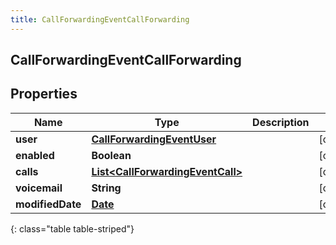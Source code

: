 ```yaml
---
title: CallForwardingEventCallForwarding
---
```


## CallForwardingEventCallForwarding

## Properties

| Name             | Type                                                                                       | Description | Notes      |
| ---------------- | ------------------------------------------------------------------------------------------ | ----------- | ---------- |
| **user**         | <!----><!---->[**CallForwardingEventUser**](CallForwardingEventUser.md)<!---->             |             | [optional] |
| **enabled**      | <!----><!---->**Boolean**<!---->                                                           |             | [optional] |
| **calls**        | <!----><!---->[**List&lt;CallForwardingEventCall&gt;**](CallForwardingEventCall.md)<!----> |             | [optional] |
| **voicemail**    | <!----><!---->**String**<!---->                                                            |             | [optional] |
| **modifiedDate** | <!----><!---->[**Date**](Date.md)<!---->                                                   |             | [optional] |

{: class="table table-striped"}
